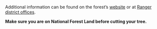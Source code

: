 Additional information can be found on the forest’s [website](https://www.fs.usda.gov/main/shoshone/maps-pubs) or at [Ranger district offices](#).

**Make sure you are on National Forest Land before cutting your tree.**